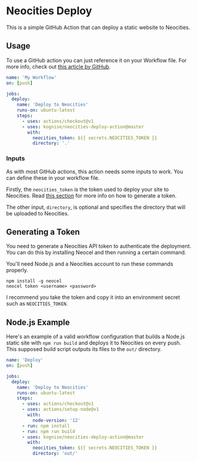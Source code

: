 # Neocities Deploy

This is a simple GitHub Action that can deploy a static website to Neocities.

## Usage

To use a GitHub action you can just reference it on your Workflow file.
For more info, check out [this article by GitHub](https://help.github.com/en/actions/automating-your-workflow-with-github-actions/configuring-a-workflow).

```yml
name: 'My Workflow'
on: [push]

jobs:
  deploy:
    name: 'Deploy to Neocities'
    runs-on: ubuntu-latest
    steps:
      - uses: actions/checkout@v1
      - uses: kognise/neocities-deploy-action@master
        with:
          neocities_token: ${{ secrets.NEOCITIES_TOKEN }}
          directory: '.'
```

### Inputs

As with most GitHub actions, this action needs some inputs to work. You can define these in
your workflow file.

Firstly, the `neocities_token` is the token used to deploy your site to Neocities. Read [this section](#generating-a-token) for more info on how to generate a token.

The other input, `directory`, is optional and specifies the directory that will be uploaded to Neocities.

## Generating a Token

You need to generate a Neocities API token to authenticate the deployment. You can do this by installing Neocel and then running a certain command.

You'll need Node.js and a Neocities account to run these commands properly.

```
npm install -g neocel
neocel token <username> <password>
```

I recommend you take the token and copy it into an environment secret such as `NEOCITIES_TOKEN`.

## Node.js Example

Here's an example of a valid workflow configuration that builds a Node.js static site with `npm run build` and deploys it to Neocities on every push. This supposed build script outputs its files to the `out/` directory.

```yml
name: 'Deploy'
on: [push]

jobs:
  deploy:
    name: 'Deploy to Neocities'
    runs-on: ubuntu-latest
    steps:
      - uses: actions/checkout@v1
      - uses: actions/setup-node@v1
        with:
          node-version: '12'
      - run: npm install
      - run: npm run build
      - uses: kognise/neocities-deploy-action@master
        with:
          neocities_token: ${{ secrets.NEOCITIES_TOKEN }}
          directory: 'out/'
```
